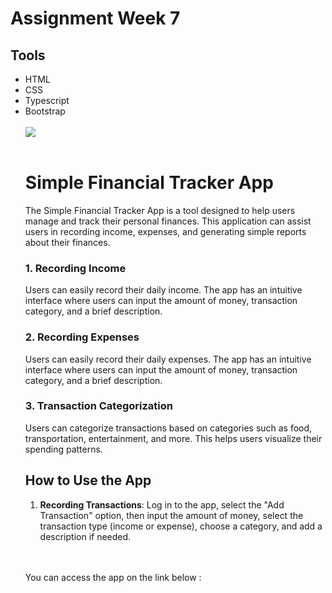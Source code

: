 # Assignment Week 7

## Tools
<ul>
<li>HTML</li>
<li>CSS</li>
<li>Typescript</li>
<li>Bootstrap</li>
<br>
<image src="./assets/1.png"><image/>
<br>
<br>

# Simple Financial Tracker App

The Simple Financial Tracker App is a tool designed to help users manage and track their personal finances. This application can assist users in recording income, expenses, and generating simple reports about their finances.
### 1. Recording Income 
Users can easily record their daily income. The app has an intuitive interface where users can input the amount of money, transaction category, and a brief description.
### 2. Recording Expenses
Users can easily record their daily expenses. The app has an intuitive interface where users can input the amount of money, transaction category, and a brief description.

### 3. Transaction Categorization
Users can categorize transactions based on categories such as food, transportation, entertainment, and more. This helps users visualize their spending patterns.

## How to Use the App

1. **Recording Transactions**: Log in to the app, select the "Add Transaction" option, then input the amount of money, select the transaction type (income or expense), choose a category, and add a description if needed.
<br>
<br>

You can access the app on the link below : 

